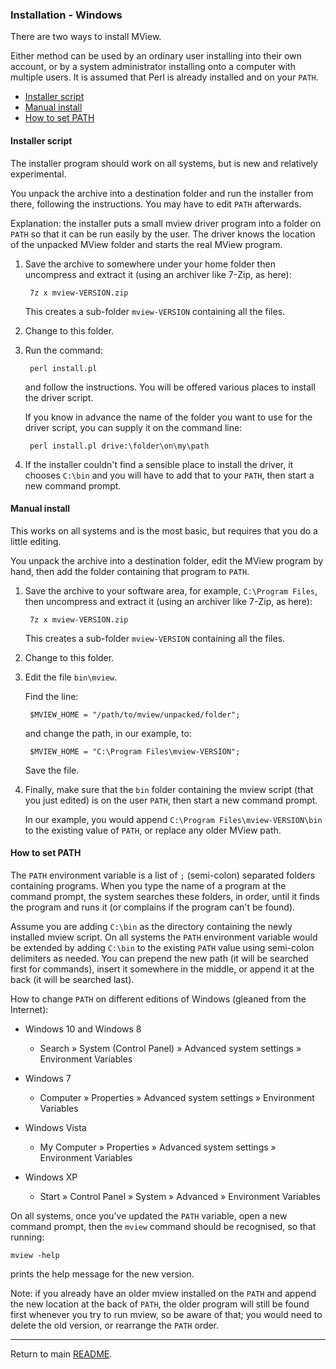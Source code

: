 ### Installation - Windows

There are two ways to install MView.

Either method can be used by an ordinary user installing into their own
account, or by a system administrator installing onto a computer with multiple
users. It is assumed that Perl is already installed and on your `PATH`.

* [Installer script](#installer-script)
* [Manual install](#manual-install)
* [How to set PATH](#how-to-set-path)


#### Installer script

The installer program should work on all systems, but is new and relatively
experimental.

You unpack the archive into a destination folder and run the installer from
there, following the instructions. You may have to edit `PATH` afterwards.

Explanation: the installer puts a small mview driver program into a folder on
`PATH` so that it can be run easily by the user. The driver knows the location
of the unpacked MView folder and starts the real MView program.

1. Save the archive to somewhere under your home folder then uncompress and
   extract it (using an archiver like 7-Zip, as here):

        7z x mview-VERSION.zip

   This creates a sub-folder `mview-VERSION` containing all the files.
   
2. Change to this folder.

3. Run the command:

        perl install.pl
        
   and follow the instructions. You will be offered various places to install
   the driver script.
   
   If you know in advance the name of the folder you want to use for the
   driver script, you can supply it on the command line:

        perl install.pl drive:\folder\on\my\path

3. If the installer couldn't find a sensible place to install the driver, it
   chooses `C:\bin` and you will have to add that to your `PATH`, then start
   a new command prompt.


#### Manual install

This works on all systems and is the most basic, but requires that you do a
little editing.

You unpack the archive into a destination folder, edit the MView program by
hand, then add the folder containing that program to `PATH`.

1. Save the archive to your software area, for example, `C:\Program Files`,
   then uncompress and extract it (using an archiver like 7-Zip, as here):

        7z x mview-VERSION.zip

   This creates a sub-folder `mview-VERSION` containing all the files.

2. Change to this folder.

3. Edit the file `bin\mview`.

   Find the line:
   
        $MVIEW_HOME = "/path/to/mview/unpacked/folder";
        
   and change the path, in our example, to:

        $MVIEW_HOME = "C:\Program Files\mview-VERSION";

   Save the file.

4. Finally, make sure that the `bin` folder containing the mview script (that
   you just edited) is on the user `PATH`, then start a new command prompt.
   
   In our example, you would append `C:\Program Files\mview-VERSION\bin` to the
   existing value of `PATH`, or replace any older MView path.


#### How to set PATH

The `PATH` environment variable is a list of `;` (semi-colon) separated
folders containing programs. When you type the name of a program at the
command prompt, the system searches these folders, in order, until it finds
the program and runs it (or complains if the program can't be found).

Assume you are adding `C:\bin` as the directory containing the newly
installed mview script. On all systems the `PATH` environment variable would
be extended by adding `C:\bin` to the existing `PATH` value using
semi-colon delimiters as needed. You can prepend the new path (it will be
searched first for commands), insert it somewhere in the middle, or append it
at the back (it will be searched last).

How to change `PATH` on different editions of Windows (gleaned from the
Internet):

* Windows 10 and Windows 8

  - Search » System (Control Panel) » Advanced system settings »
    Environment Variables

* Windows 7

  - Computer » Properties » Advanced system settings » Environment
    Variables

* Windows Vista

  - My Computer » Properties » Advanced system settings » Environment
    Variables

* Windows XP

  - Start » Control Panel » System » Advanced » Environment Variables

On all systems, once you've updated the `PATH` variable, open a new command
prompt, then the `mview` command should be recognised, so that running:

    mview -help

prints the help message for the new version.

Note: if you already have an older mview installed on the `PATH` and append
the new location at the back of `PATH`, the older program will still be
found first whenever you try to run mview, so be aware of that; you would need
to delete the old version, or rearrange the `PATH` order.

---

Return to main [README](README.md).
